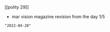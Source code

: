 [[polity 29]]
- mar vision magazine revision from the day 1/5

```query 2021-10-12 18:02
"2022-04-20"
```